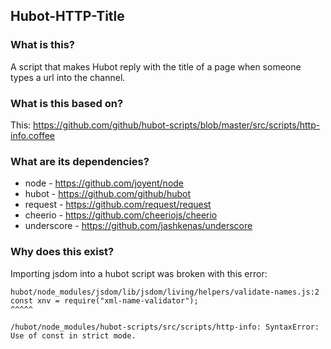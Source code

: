 ## Hubot-HTTP-Title

### What is this?

A script that makes Hubot reply with the title of a page when someone types a url into the channel.

### What is this based on?

This: https://github.com/github/hubot-scripts/blob/master/src/scripts/http-info.coffee

### What are its dependencies?
 - node - https://github.com/joyent/node
 - hubot - https://github.com/github/hubot
 - request - https://github.com/request/request
 - cheerio - https://github.com/cheeriojs/cheerio
 - underscore - https://github.com/jashkenas/underscore

### Why does this exist?

Importing jsdom into a hubot script was broken with this error:

```
hubot/node_modules/jsdom/lib/jsdom/living/helpers/validate-names.js:2
const xnv = require("xml-name-validator");
^^^^^

/hubot/node_modules/hubot-scripts/src/scripts/http-info: SyntaxError: Use of const in strict mode.
```

